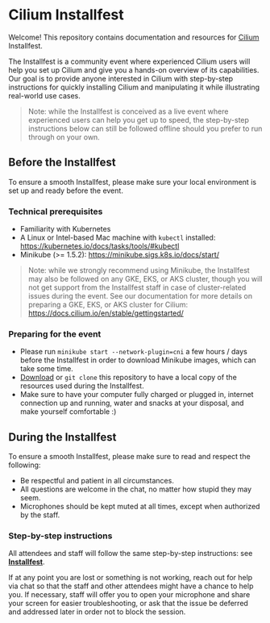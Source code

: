 # Cilium Installfest

Welcome! This repository contains documentation and resources for [Cilium](https://github.com/cilium/cilium) Installfest.

The Installfest is a community event where experienced Cilium users will help you set up Cilium and give you a hands-on overview of its capabilities.
Our goal is to provide anyone interested in Cilium with step-by-step instructions for quickly installing Cilium and manipulating it while illustrating real-world use cases.

> Note: while the Installfest is conceived as a live event where experienced users can help you get up to speed, the step-by-step instructions below can still be followed offline should you prefer to run through on your own.

## Before the Installfest

To ensure a smooth Installfest, please make sure your local environment is set up and ready before the event.

### Technical prerequisites

- Familiarity with Kubernetes
- A Linux or Intel-based Mac machine with `kubectl` installed: https://kubernetes.io/docs/tasks/tools/#kubectl
- Minikube (>= 1.5.2): https://minikube.sigs.k8s.io/docs/start/

> Note: while we strongly recommend using Minikube, the Installfest may also be followed on any GKE, EKS, or AKS cluster, though you will not get support from the Installfest staff in case of cluster-related issues during the event.
> See our documentation for more details on preparing a GKE, EKS, or AKS cluster for Cilium: https://docs.cilium.io/en/stable/gettingstarted/

### Preparing for the event

- Please run `minikube start --network-plugin=cni` a few hours / days before the Installfest in order to download Minikube images, which can take some time.
- [Download](https://github.com/cilium/installfest/archive/refs/heads/main.zip) or `git clone` this repository to have a local copy of the resources used during the Installfest.
- Make sure to have your computer fully charged or plugged in, internet connection up and running, water and snacks at your disposal, and make yourself comfortable :)

## During the Installfest

To ensure a smooth Installfest, please make sure to read and respect the following:

- Be respectful and patient in all circumstances.
- All questions are welcome in the chat, no matter how stupid they may seem.
- Microphones should be kept muted at all times, except when authorized by the staff.

### Step-by-step instructions

All attendees and staff will follow the same step-by-step instructions: see [**Installfest**](./installfest).

If at any point you are lost or something is not working, reach out for help via chat so that the staff and other attendees might have a chance to help you.
If necessary, staff will offer you to open your microphone and share your screen for easier troubleshooting, or ask that the issue be deferred and addressed later in order not to block the session.
